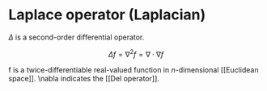 # Laplace operator (Laplacian)

$\Delta$ is a second-order differential operator.

$$
\Delta f = \nabla ^2 f = \nabla \cdot \nabla f
$$

f is a twice-differentiable real-valued function in $n$-dimensional [[Euclidean space]].
\nabla indicates the [[Del operator]].